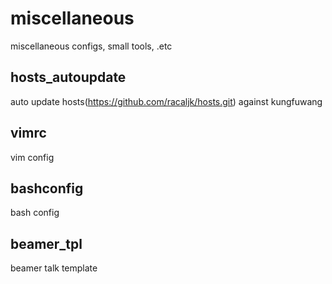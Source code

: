 # miscellaneous
miscellaneous configs, small tools, .etc

## hosts_autoupdate
auto update hosts(https://github.com/racaljk/hosts.git) against kungfuwang

## vimrc
vim config

## bashconfig
bash config

## beamer_tpl
beamer talk template
